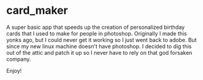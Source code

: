 # card_maker

A super basic app that speeds up the creation of personalized birthday cards that I used to make for people in photoshop.
Originally I made this yonks ago, but I could never get it working so I just went back to adobe.
But since my new linux machine doesn't have photoshop.
I decided to dig this out of the attic and patch it up so I never have to rely on that god forsaken company.

Enjoy!